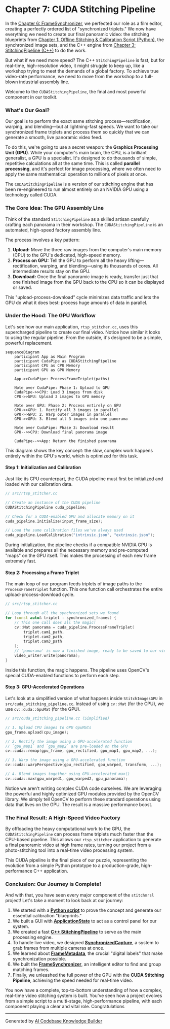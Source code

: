 # Chapter 7: CUDA Stitching Pipeline

In the [Chapter 6: FrameSynchronizer](06_framesynchronizer_.md), we perfected our role as a film editor, creating a perfectly ordered list of "synchronized triplets." We now have everything we need to create our final panoramic video: the stitching blueprints from [Chapter 1: Offline Stitching & Calibration Script (Python)](01_offline_stitching___calibration_script__python__.md), the synchronized image sets, and the C++ engine from [Chapter 3: StitchingPipeline (C++)](03_stitchingpipeline__c____.md) to do the work.

But what if we need more speed? The C++ `StitchingPipeline` is fast, but for real-time, high-resolution video, it might struggle to keep up, like a workshop trying to meet the demands of a global factory. To achieve true video-rate performance, we need to move from the workshop to a full-blown industrial assembly line.

Welcome to the `CUDAStitchingPipeline`, the final and most powerful component in our toolkit.

### What's Our Goal?

Our goal is to perform the exact same stitching process—rectification, warping, and blending—but at lightning-fast speeds. We want to take our synchronized frame triplets and process them so quickly that we can generate a smooth, live panoramic video feed.

To do this, we're going to use a secret weapon: the **Graphics Processing Unit (GPU)**. While your computer's main brain, the CPU, is a brilliant generalist, a GPU is a specialist. It's designed to do thousands of simple, repetitive calculations all at the same time. This is called **parallel processing**, and it's perfect for image processing, where we often need to apply the same mathematical operation to millions of pixels at once.

The `CUDAStitchingPipeline` is a version of our stitching engine that has been re-engineered to run almost entirely on an NVIDIA GPU using a technology called CUDA.

### The Core Idea: The GPU Assembly Line

Think of the standard `StitchingPipeline` as a skilled artisan carefully crafting each panorama in their workshop. The `CUDAStitchingPipeline` is an automated, high-speed factory assembly line.

The process involves a key pattern:
1.  **Upload:** Move the three raw images from the computer's main memory (CPU) to the GPU's dedicated, high-speed memory.
2.  **Process on GPU:** Tell the GPU to perform all the heavy lifting—rectification, warping, and blending—using its thousands of cores. All intermediate results stay on the GPU.
3.  **Download:** Once the final panoramic image is ready, transfer just that one finished image from the GPU back to the CPU so it can be displayed or saved.

This "upload-process-download" cycle minimizes data traffic and lets the GPU do what it does best: process huge amounts of data in parallel.

### Under the Hood: The GPU Workflow

Let's see how our main application, `rtsp_stitcher.cc`, uses this supercharged pipeline to create our final video. Notice how similar it looks to using the regular pipeline. From the outside, it's designed to be a simple, powerful replacement.

```mermaid
sequenceDiagram
    participant App as Main Program
    participant CudaPipe as CUDAStitchingPipeline
    participant CPU as CPU Memory
    participant GPU as GPU Memory

    App->>CudaPipe: ProcessFrameTriplet(paths)
    
    Note over CudaPipe: Phase 1: Upload to GPU
    CudaPipe->>CPU: Load 3 images from disk
    CPU->>GPU: Upload 3 images to GPU memory
    
    Note over GPU: Phase 2: Process entirely on GPU
    GPU->>GPU: 1. Rectify all 3 images in parallel
    GPU->>GPU: 2. Warp outer images in parallel
    GPU->>GPU: 3. Blend all 3 images into one panorama
    
    Note over CudaPipe: Phase 3: Download result
    GPU-->>CPU: Download final panorama image
    
    CudaPipe-->>App: Return the finished panorama
```

This diagram shows the key concept: the slow, complex work happens entirely within the GPU's world, which is optimized for this task.

#### Step 1: Initialization and Calibration

Just like its CPU counterpart, the CUDA pipeline must first be initialized and loaded with our calibration data.

```cpp
// src/rtsp_stitcher.cc

// Create an instance of the CUDA pipeline
CUDAStitchingPipeline cuda_pipeline;

// Check for a CUDA-enabled GPU and allocate memory on it
cuda_pipeline.Initialize(input_frame_size);

// Load the same calibration files we've always used
cuda_pipeline.LoadCalibration("intrinsic.json", "extrinsic.json");
```
During initialization, the pipeline checks if a compatible NVIDIA GPU is available and prepares all the necessary memory and pre-computed "maps" on the GPU itself. This makes the processing of each new frame extremely fast.

#### Step 2: Processing a Frame Triplet

The main loop of our program feeds triplets of image paths to the `ProcessFrameTriplet` function. This one function call orchestrates the entire upload-process-download cycle.

```cpp
// src/rtsp_stitcher.cc

// Loop through all the synchronized sets we found
for (const auto& triplet : synchronized_frames) {
    // This one call does all the magic!
    cv::Mat panorama = cuda_pipeline.ProcessFrameTriplet(
        triplet.cam1_path,
        triplet.cam2_path,
        triplet.cam3_path
    );
    // 'panorama' is now a finished image, ready to be saved to our video file
    video_writer.write(panorama);
}
```
Inside this function, the magic happens. The pipeline uses OpenCV's special CUDA-enabled functions to perform each step.

#### Step 3: GPU-Accelerated Operations

Let's look at a simplified version of what happens inside `StitchImagesGPU` in `src/cuda_stitching_pipeline.cc`. Instead of using `cv::Mat` (for the CPU), we use `cv::cuda::GpuMat` (for the GPU).

```cpp
// src/cuda_stitching_pipeline.cc (Simplified)

// 1. Upload CPU images to GPU GpuMats
gpu_frame.upload(cpu_image);

// 2. Rectify the image using a GPU-accelerated function
// `gpu_map1` and `gpu_map2` are pre-loaded on the GPU
cv::cuda::remap(gpu_frame, gpu_rectified, gpu_map1, gpu_map2, ...);

// 3. Warp the image using a GPU-accelerated function
cv::cuda::warpPerspective(gpu_rectified, gpu_warped, transform, ...);

// 4. Blend images together using GPU-accelerated max()
cv::cuda::max(gpu_warped1, gpu_warped2, gpu_panorama);
```
Notice we aren't writing complex CUDA code ourselves. We are leveraging the powerful and highly optimized GPU modules provided by the OpenCV library. We simply tell OpenCV to perform these standard operations using data that lives on the GPU. The result is a massive performance boost.

### The Final Result: A High-Speed Video Factory

By offloading the heavy computational work to the GPU, the `CUDAStitchingPipeline` can process frame triplets much faster than the CPU-based pipeline. This allows our `rtsp_stitcher` application to generate a final panoramic video at high frame rates, turning our project from a photo-stitching tool into a real-time video processing system.

This CUDA pipeline is the final piece of our puzzle, representing the evolution from a simple Python prototype to a production-grade, high-performance C++ application.

### Conclusion: Our Journey is Complete!

And with that, you have seen every major component of the `stitchmrsl` project! Let's take a moment to look back at our journey:

1.  We started with a **[Python script](01_offline_stitching___calibration_script__python__.md)** to prove the concept and generate our essential calibration "blueprints."
2.  We built a GUI with **[ApplicationState](02_applicationstate__gui__.md)** to act as a control panel for our system.
3.  We created a fast **[C++ StitchingPipeline](03_stitchingpipeline__c____.md)** to serve as the main processing engine.
4.  To handle live video, we designed **[SynchronizedCapture](04_synchronizedcapture_.md)**, a system to grab frames from multiple cameras at once.
5.  We learned about **[FrameMetadata](05_framemetadata_.md)**, the crucial "digital labels" that make synchronization possible.
6.  We built the **[FrameSynchronizer](06_framesynchronizer_.md)**, an intelligent editor to find and group matching frames.
7.  Finally, we unleashed the full power of the GPU with the **CUDA Stitching Pipeline**, achieving the speed needed for real-time video.

You now have a complete, top-to-bottom understanding of how a complex, real-time video stitching system is built. You've seen how a project evolves from a simple script to a multi-stage, high-performance pipeline, with each component playing a clear and vital role. Congratulations

---

Generated by [AI Codebase Knowledge Builder](https://github.com/The-Pocket/Tutorial-Codebase-Knowledge)
